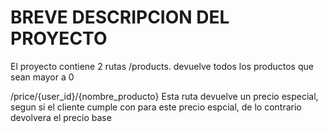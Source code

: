 # BREVE DESCRIPCION DEL PROYECTO

El proyecto contiene 2 rutas
/products. devuelve todos los productos que sean mayor a 0

/price/{user_id}/{nombre_producto} Esta ruta devuelve un precio especial, segun si el cliente cumple con para este precio espcial, de lo contrario devolvera el precio base
